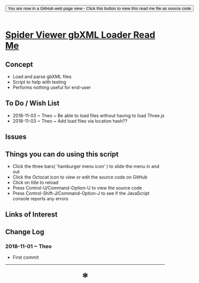 
<span style=display:none; >[You are now in a GitHub source code view - click this link to view Read Me file as a web page]( https://www.ladybug.tools/spider-gbxml-tools/#cookbook/spider-viewer-gbxml-loader/README.md "View file as a web page." ) </span>

<div><input type=button class = "btn btn-secondary btn-sm" onclick="window.location.href='https://github.com/ladybug-tools/spider-gbxml-tools/blob/master/cookbook/spider-viewer-gbxml-loader/README.md'";
value='You are now in a GitHub web page view - Click this button to view this read me file as source code' ></div>

<br>

# [Spider Viewer gbXML Loader Read Me]( #cookbook/spider-viewer-gbxml-loader/README.md )

<!--
<iframe src=https://www.ladybug.tools/spider-gbxml-tools/cookbook/spider-viewer-gbxml-loader/index.html width=100% height=500px >Iframes are not viewable in GitHub source code views</iframe>
_<small>Spider Viewer gbXML Loader</small>_

## Full Screen: [Spider Viewer gbXML Loader]( https://www.ladybug.tools/spider-gbxml-tools/cookbook/spider-viewer-gbxml-loader/cookbook/spider-viewer-gbxml-loader.html )
-->


## Concept

* Load and parse gbXML files
* Script to help with testing
* Performs nothing useful for end-user


## To Do / Wish List

* 2018-11-03 ~ Theo ~ Be able to load files without having to load Three.js
* 2018-11-03 ~ Theo ~ Add load files via location hash??


## Issues


## Things you can do using this script

* Click the three bars( 'hamburger menu icon' ) to slide the menu in and out
* Click the Octocat icon to view or edit the source code on GitHub
* Click on title to reload
* Press Control-U/Command-Option-U to view the source code
* Press Control-Shift-J/Command-Option-J to see if the JavaScript console reports any errors


## Links of Interest



## Change Log

### 2018-11-01 ~ Theo

* First commit


***

### <center title="Howdy! My web is better than yours. ;-)" ><a href=javascript:window.scrollTo(0,0); style="text-decoration:none !important;" > &#x1f578; </a></center>

